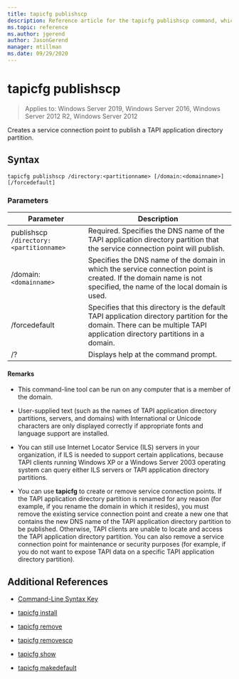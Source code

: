 ```yaml
---
title: tapicfg publishscp
description: Reference article for the tapicfg publishscp command, which creates a service connection point to publish a TAPI application directory partition.
ms.topic: reference
ms.author: jgerend
author: JasonGerend
manager: mtillman
ms.date: 09/29/2020
---
```


# tapicfg publishscp

> Applies to: Windows Server 2019, Windows Server 2016, Windows Server 2012 R2, Windows Server 2012

Creates a service connection point to publish a TAPI application directory partition.

## Syntax

```
tapicfg publishscp /directory:<partitionname> [/domain:<domainname>] [/forcedefault]
```

### Parameters

| Parameter | Description |
|--|--|
| publishscp `/directory:<partitionname>` | Required. Specifies the DNS name of the TAPI application directory partition that the service connection point will publish. |
| /domain: `<domainname>` | Specifies the DNS name of the domain in which the service connection point is created. If the domain name is not specified, the name of the local domain is used. |
| /forcedefault | Specifies that this directory is the default TAPI application directory partition for the domain. There can be multiple TAPI application directory partitions in a domain. |
| /? | Displays help at the command prompt. |

#### Remarks

- This command-line tool can be run on any computer that is a member of the domain.

- User-supplied text (such as the names of TAPI application directory partitions, servers, and domains) with International or Unicode characters are only displayed correctly if appropriate fonts and language support are installed.

- You can still use Internet Locator Service (ILS) servers in your organization, if ILS is needed to support certain applications, because TAPI clients running Windows XP or a Windows Server 2003 operating system can query either ILS servers or TAPI application directory partitions.

- You can use **tapicfg** to create or remove service connection points. If the TAPI application directory partition is renamed for any reason (for example, if you rename the domain in which it resides), you must remove the existing service connection point and create a new one that contains the new DNS name of the TAPI application directory partition to be published. Otherwise, TAPI clients are unable to locate and access the TAPI application directory partition. You can also remove a service connection point for maintenance or security purposes (for example, if you do not want to expose TAPI data on a specific TAPI application directory partition).

## Additional References

- [Command-Line Syntax Key](command-line-syntax-key.md)

- [tapicfg install](tapicfg-install.md)

- [tapicfg remove](tapicfg-remove.md)

- [tapicfg removescp](tapicfg-removescp.md)

- [tapicfg show](tapicfg-show.md)

- [tapicfg makedefault](tapicfg-makedefault.md)
